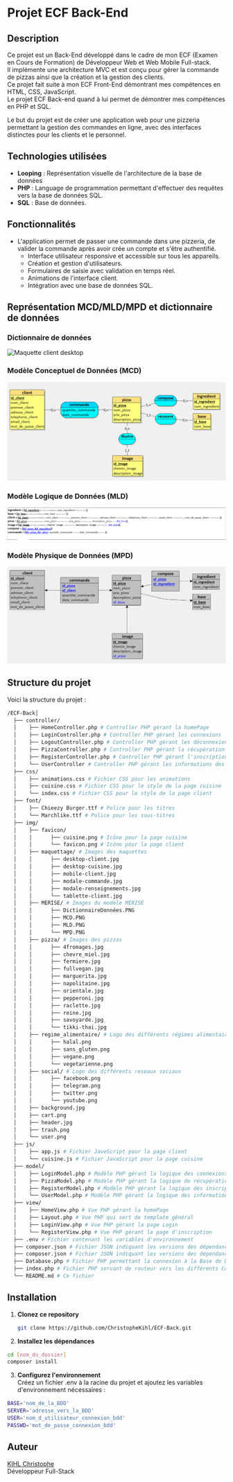 # Projet ECF Back-End

## Description
Ce projet est un Back-End développé dans le cadre de mon ECF (Examen en Cours de Formation) de Développeur Web et Web Mobile Full-stack.\
Il implémente une architecture MVC et est conçu pour gérer la commande de pizzas ainsi que la création et la gestion des clients.\
Ce projet fait suite à mon ECF Front-End démontrant mes compétences en HTML, CSS, JavaScript.\
Le projet ECF Back-end quand à lui permet de démontrer mes compétences en PHP et SQL.

Le but du projet est de créer une application web pour une pizzeria permettant la gestion des commandes en ligne, avec des interfaces distinctes pour les clients et le personnel.

## Technologies utilisées

- **Looping** : Représentation visuelle de l'architecture de la base de données
- **PHP** : Language de programmation permettant d'effectuer des requêtes vers la base de données SQL.
- **SQL** : Base de données.

## Fonctionnalités

- L'application permet de passer une commande dans une pizzeria, de valider la commande après avoir crée un compte et s'être authentifié.
    - Interface utilisateur responsive et accessible sur tous les appareils.
    - Création et gestion d'utilisateurs.
    - Formulaires de saisie avec validation en temps réel.
    - Animations de l'interface client.
    - Intégration avec une base de données SQL.

## Représentation MCD/MLD/MPD et dictionnaire de données

### Dictionnaire de données
![Maquette client desktop](img/MERISE/DictionnaireDonnées.PNG  "Dictionnaire de données")

### Modèle Conceptuel de Données (MCD)
![Maquette client mobile](img/MERISE/MCD.PNG "Modèle Conceptuel de Données")

### Modèle Logique de Données (MLD)
![Maquette client tablette](img/MERISE/MLD.PNG  "Modèle Logique de Données")

### Modèle Physique de Données (MPD)
![Maquette client desktop](img/MERISE/MPD.PNG  "Modèle Conceptuel de Données")


## Structure du projet

Voici la structure du projet :
```bash
/ECF-Back│
  ├── controller/
  │    ├── HomeController.php # Controller PHP gérant la homePage
  │    ├── LoginController.php # Controller PHP gérant les connexions
  │    ├── LogoutController.php # Controller PHP gérant les déconnexions
  │    ├── PizzaController.php # Controller PHP gérant la récupération des pizzas dans la BDD
  │    ├── RegisterController.php # Controller PHP gérant l'inscriptions des utilisateurs
  │    └── UserController # Controller PHP gérant les informations des utilisateurs
  ├── css/ 
  │    ├── animations.css # Fichier CSS pour les animations
  │    ├── cuisine.css # Fichier CSS pour le style de la page cuisine
  │    └── index.css # Fichier CSS pour le style de la page client
  ├── font/ 
  │    ├── Chieezy Burger.ttf # Police pour les titres
  │    └── Marchlike.ttf # Police pour les sous-titres
  ├── img/
  │    ├── favicon/
  │    │      ├── cuisine.png # Icône pour la page cuisine
  │    │      └── favicon.png # Icône pour la page client
  │    ├── maquettage/ # Images des maquettes
  │    │      ├── desktop-client.jpg
  │    │      ├── desktop-cuisine.jpg
  │    │      ├── mobile-client.jpg
  │    │      ├── modale-commande.jpg
  │    │      ├── modale-renseignements.jpg
  │    │      └── tablette-client.jpg
  │    ├── MERISE/ # Images du modèle MERISE
  │    │      ├── DictionnaireDonnées.PNG
  │    │      ├── MCD.PNG
  │    │      ├── MLD.PNG
  │    │      └── MPD.PNG
  │    ├── pizza/ # Images des pizzas
  │    │      ├── 4fromages.jpg
  │    │      ├── chevre_miel.jpg
  │    │      ├── fermiere.jpg
  │    │      ├── fullvegan.jpg
  │    │      ├── marguerita.jpg
  │    │      ├── napolitaine.jpg
  │    │      ├── orientale.jpg
  │    │      ├── pepperoni.jpg
  │    │      ├── raclette.jpg
  │    │      ├── reine.jpg
  │    │      ├── savoyarde.jpg
  │    │      └── tikki-thai.jpg
  │    ├── regime_alimentaire/ # Logo des différents régimes alimentaires
  │    │      ├── halal.png
  │    │      ├── sans_gluten.png
  │    │      ├── vegane.png
  │    │      └── vegetarienne.png
  │    ├── social/ # Logo des différents reseaux sociaux
  │    │      ├── facebook.png
  │    │      ├── telegram.png
  │    │      ├── twitter.png
  │    │      └── youtube.png
  │    ├── background.jpg
  │    ├── cart.png
  │    ├── header.jpg
  │    ├── trash.png
  │    └── user.png
  ├── js/
  │    ├── app.js # Fichier JaveScript pour la page client
  │    └── cuisine.js # Fichier JavaScript pour la page cuisine
  ├── model/
  │    ├── LoginModel.php # Modèle PHP gérant la logique des connexions
  │    ├── PizzaModel.php # Modèle PHP gérant la logique de récupération des pizzas
  │    ├── RegisterModel.php # Modèle PHP gérant la logique des inscriptions
  │    └── UserModel.php # Modèle PHP gérant la logique des informations de l'utilisateur
  ├── view/
  │    ├── HomeView.php # Vue PHP gérant la homePage
  │    ├── Layout.php # Vue PHP qui sert de template général
  │    ├── LoginView.php # Vue PHP gérant la page Login
  │    └── RegisterView.php # Vue PHP gérant la page d'inscription
  ├── .env # Fichier contenant les variables d'environnement
  ├── composer.json # Fichier JSON indiquant les versions des dépendances
  ├── composer.json # Fichier JSON indiquant les versions des dépendances
  ├── Database.php # Fichier PHP permettant la connexion à la Base de Données
  ├── index.php # Fichier PHP servant de routeur vers les différents Controller
  └── README.md # Ce fichier

  ```
## Installation

1. **Clonez ce repository**
   ```bash
   git clone https://github.com/ChristopheKihl/ECF-Back.git
   ```

2. **Installez les dépendances**
  ```bash
  cd [nom_du_dossier]
  composer install
  ```

3. **Configurez l'environnement**\
   Créez un fichier .env à la racine du projet et ajoutez les variables d'environnement nécessaires :
  ```bash
  BASE='nom_de_la_BDD'
  SERVER='adresse_vers_la_BDD'
  USER='nom_d_utilisateur_connexion_bdd'
  PASSWD='mot_de_passe_connexion_bdd'
```

## Auteur

[KIHL Christophe](https://github.com/ChristopheKihl/)  
Développeur Full-Stack
